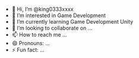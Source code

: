 - 👋 Hi, I’m @king0333xxxx
- 👀 I’m interested in Game Development
- 🌱 I’m currently learning Game Development Unity
- 💞️ I’m looking to collaborate on ...
- 📫 How to reach me ...
- 😄 Pronouns: ...
- ⚡ Fun fact: ...

<!---
king0333xxxx/king0333xxxx is a ✨ special ✨ repository because its `README.md` (this file) appears on your GitHub profile.
You can click the Preview link to take a look at your changes.
--->
